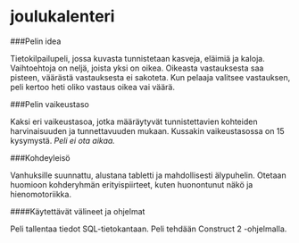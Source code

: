 # joulukalenteri

###Pelin idea

Tietokilpailupeli, jossa kuvasta tunnistetaan kasveja, eläimiä ja kaloja. Vaihtoehtoja on neljä, joista yksi on oikea. Oikeasta vastauksesta saa pisteen, väärästä vastauksesta ei sakoteta. Kun pelaaja valitsee vastauksen, peli kertoo heti oliko vastaus oikea vai väärä.

###Pelin vaikeustaso

Kaksi eri vaikeustasoa, jotka määräytyvät tunnistettavien kohteiden harvinaisuuden ja tunnettavuuden mukaan. Kussakin vaikeustasossa on 15 kysymystä. *Peli ei ota aikaa.*

###Kohdeyleisö

Vanhuksille suunnattu, alustana tabletti ja mahdollisesti älypuhelin. Otetaan huomioon kohderyhmän erityispiirteet, kuten huonontunut näkö ja hienomotoriikka.


####Käytettävät välineet ja ohjelmat

Peli tallentaa tiedot SQL-tietokantaan. Peli tehdään Construct 2 -ohjelmalla.
